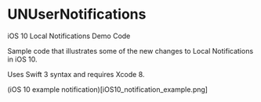 # UNUserNotifications

iOS 10 Local Notifications Demo Code

Sample code that illustrates some of the new changes to Local Notifications in iOS 10.

Uses Swift 3 syntax and requires Xcode 8.

(iOS 10 example notification)[iOS10_notification_example.png]
